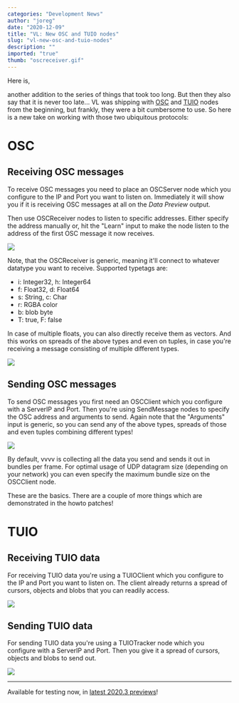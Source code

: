 ```yaml
---
categories: "Development News"
author: "joreg"
date: "2020-12-09"
title: "VL: New OSC and TUIO nodes"
slug: "vl-new-osc-and-tuio-nodes"
description: ""
imported: "true"
thumb: "oscreceiver.gif"
---
```



Here is,

another addition to the series of things that took too long. But then they also say that it is never too late... VL was shipping with [OSC](http://opensoundcontrol.org/) and [TUIO](http://tuio.org/) nodes from the beginning, but frankly, they were a bit cumbersome to use. So here is a new take on working with those two ubiquitous protocols:

# OSC
## Receiving OSC messages
To receive OSC messages you need to place an OSCServer node which you configure to the IP and Port you want to listen on. Immediately it will show you if it is receiving OSC messages at all on the *Data Preview* output.

Then use OSCReceiver nodes to listen to specific addresses. Either specify the address manually or, hit the "Learn" input to make the node listen to the address of the first OSC message it now receives.

![](oscreceiver.gif)

Note, that the OSCReceiver is generic, meaning it'll connect to whatever datatype you want to receive. Supported typetags are:
- i: Integer32, h: Integer64
- f: Float32, d: Float64
- s: String, c: Char
- r: RGBA color
- b: blob byte[]()
- T: true, F: false

In case of multiple floats, you can also directly receive them as vectors. And this works on spreads of the above types and even on tuples, in case you're receiving a message consisting of multiple different types.

![](osctuple.gif)

## Sending OSC messages
To send OSC messages you first need an OSCClient which you configure with a ServerIP and Port. Then you're using SendMessage nodes to specify the OSC address and arguments to send. Again note that the "Arguments" input is generic, so you can send any of the above types, spreads of those and even tuples combining different types!

![](oscsend.jpg)

By default, vvvv is collecting all the data you send and sends it out in bundles per frame. For optimal usage of UDP datagram size (depending on your network) you can even specify the maximum bundle size on the OSCClient node. 

These are the basics. There are a couple of more things which are demonstrated in the howto patches!

# TUIO
## Receiving TUIO data
For receiving TUIO data you're using a TUIOClient which you configure to the IP and Port you want to listen on. The client already returns a spread of cursors, objects and blobs that you can readily access.

![](tuioclient.jpg)

## Sending TUIO data
For sending TUIO data you're using a TUIOTracker node which you configure with a ServerIP and Port. Then you give it a spread of cursors, objects and blobs to send out. 

![](tuiotracker.jpg)

---

Available for testing now, in [latest 2020.3 previews](http://visualprogramming.net/#download)!